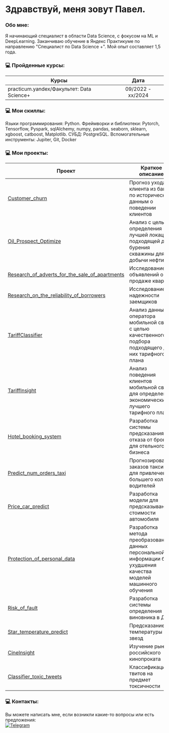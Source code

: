Здравствуй, меня зовут Павел.
=============================================================================================================================================


###  Обо мне:
Я начинающий специалист в области Data Science, с фокусом на ML и DeepLearning. Заканчиваю обучение в Яндекс Практикуме по направлению "Специалист по  Data Science +". Мой опыт составляет 1,5 года.

### 💻 Пройденные курсы:
                                                
| Курсы                                                           | Дата              |
| ----------------------------------------------------------------| :---------------: |
| practicum.yandex/Факультет: Data Science+                       | 09/2022 - xx/2024 |
### 💻 Мои скиллы:

Языки программирования: Python.
Фреймворки и библиотеки: Pytorch, Tensorflow, Pyspark, sqlAlchemy, numpy, pandas, seaborn, sklearn, xgboost, catboost, Matplotlib.
СУБД: PostgreSQL.
Вспомогательные инструменты: Jupiter, Git, Docker

### 💻 Мои проекты:

| Проект | Краткое описание |Использованные библиотеки|
|------------------|--------|------------|
| [Customer_churn](https://github.com/FrustrationDesu/yandex.practicum/tree/main/Customer_churn) | Прогноз ухода клиента из банка по историческим данным о поведении клиентов |![Pandas](https://img.shields.io/badge/-Pandas-blue?style=flat-square&logo=pandas&logoColor=white)|
| [Oil_Prospect_Optimize](https://github.com/FrustrationDesu/yandex.practicum/tree/main/Oil_Prospect_Optimize) |Анализ с целью определения лучшей локации, подходящей для бурения скважины для добычи нефти|
| [Research_of_adverts_for_the_sale_of_apartments](https://github.com/FrustrationDesu/yandex.practicum/tree/main/Research_of_adverts_for_the_sale_of_apartments) |Исследование объявлений о продаже квартир |
| [Research_on_the_reliability_of_borrowers](https://github.com/FrustrationDesu/yandex.practicum/tree/main/Research_on_the_reliability_of_borrowers) |Исследование надежности заемщиков |
| [TariffClassifier](https://github.com/FrustrationDesu/yandex.practicum/tree/main/TariffClassifier) |Анализ данных оператора мобильной связи с целью качественного подбора подходящего для них тарифного плана|
| [TariffInsight](https://github.com/FrustrationDesu/yandex.practicum/tree/main/TariffInsight) |Анализ поведения клиентов мобильной связи для определения экономически лучшего тарифного плана |
| [Hotel_booking_system](https://github.com/FrustrationDesu/yandex.practicum/tree/main/hotel_booking_system) |Разработка системы предсказания отказа от брони для отельного бизнеса |
| [Predict_num_orders_taxi](https://github.com/FrustrationDesu/yandex.practicum/tree/main/predict_num_orders_taxi) |Прогнозирование заказов такси для привлечения большего кол-ва водителей |
| [Price_car_predict](https://github.com/FrustrationDesu/yandex.practicum/tree/main/price_car_predict) |Разработка модели для предсказывания стоимости автомобиля |
| [Protection_of_personal_data](https://github.com/FrustrationDesu/yandex.practicum/tree/main/protection_of_personal_data) |Разработка метода преобразования данных персональной информации без ухудшения качества моделей машинного обучения |
| [Risk_of_fault](https://github.com/FrustrationDesu/yandex.practicum/tree/main/risk_of_fault) |Разработка системы определения виновника в ДТП |
| [Star_temperature_predict](https://github.com/FrustrationDesu/yandex.practicum/tree/main/star_temperature_predict) |Предсказание температуры звезд |
| [CineInsight](https://github.com/FrustrationDesu/yandex.practicum/tree/main/%D1%81ineInsight) |Изучение рынка российского кинопроката|
|[Classifier_toxic_tweets](https://github.com/FrustrationDesu/yandex.practicum/tree/main/classifier_toxic_tweets)|Классификация твитов на предмет токсичности|


### 💻 Контакты:
Вы можете написать мне, если возникли какие-то вопросы или есть предложения:<br>
[![Telegram](https://anwap.space/wp-content/uploads/2023/12/telegram.png)](https://t.me/frustrationdesu)
